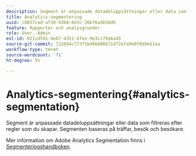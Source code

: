 ```yaml
---
description: Segment är anpassade datadeluppsättningar eller data som filtreras efter regler som du skapar. Segmenten baseras på träffar, besök och besökare.
title: Analytics-segmentering
uuid: c8837cad-af30-43b8-8e3c-36bf6adb58d6
feature: Rapporter och analysgrunder
role: User, Admin
exl-id: 021cd591-4e87-4351-bfee-9e3cc79a6a45
source-git-commit: 7226b4c77371b486006671d72efa9e0f0d9eb1ea
workflow-type: tm+mt
source-wordcount: '71'
ht-degree: 5%

---
```


# Analytics-segmentering{#analytics-segmentation}

Segment är anpassade datadeluppsättningar eller data som filtreras efter regler som du skapar. Segmenten baseras på träffar, besök och besökare.

Mer information om Adobe Analytics Segmentation finns i [Segmenteringshandboken](https://experienceleague.adobe.com/docs/analytics/components/segmentation/seg-home.html).
